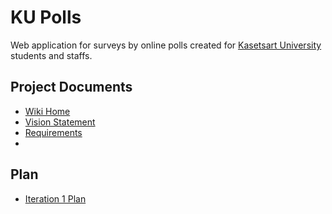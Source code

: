 # KU Polls
Web application for surveys by online polls created for [Kasetsart University](https://www.ku.ac.th/th) students and staffs.

## Project Documents
- [Wiki Home](../../wiki/home)
- [Vision Statement](../../wiki/Vision%20Statement)<br/>
- [Requirements](../../wiki/Requirements)<br/>
- 
## Plan
- [Iteration 1 Plan](../../wiki/Iteration%201%20Plan)
